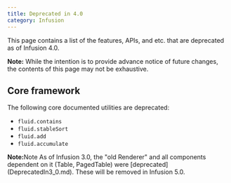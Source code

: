 ```yaml
---
title: Deprecated in 4.0
category: Infusion
---
```


This page contains a list of the features, APIs, and etc. that are deprecated as of Infusion 4.0.

<div class="infusion-docs-note"><strong>Note:</strong> While the intention is to provide advance notice of future
changes, the contents of this page may not be exhaustive.</div>

## Core framework

The following core documented utilities are deprecated:

* `fluid.contains`
* `fluid.stableSort`
* `fluid.add`
* `fluid.accumulate`

<div class="infusion-docs-note"><strong>Note:</strong>Note As of Infusion 3.0, the "old Renderer" and all components
dependent on it (Table, PagedTable) were [deprecated](DeprecatedIn3_0.md). These will be removed in Infusion 5.0.</div>
